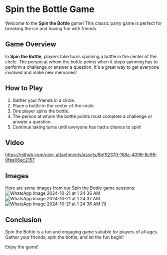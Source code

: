 # Spin the Bottle Game

Welcome to the **Spin the Bottle** game! This classic party game is perfect for breaking the ice and having fun with friends.

## Game Overview

In **Spin the Bottle**, players take turns spinning a bottle in the center of the circle. The person at whom the bottle points when it stops spinning has to perform a challenge or answer a question. It's a great way to get everyone involved and make new memories!

## How to Play

1. Gather your friends in a circle.
2. Place a bottle in the center of the circle.
3. One player spins the bottle.
4. The person at whom the bottle points must complete a challenge or answer a question.
5. Continue taking turns until everyone has had a chance to spin!

## Video

https://github.com/user-attachments/assets/8ef92370-158a-4096-8c96-0fee06ec2157







## Images

Here are some images from our Spin the Bottle game sessions:
![WhatsApp Image 2024-10-21 at 1 24 36 AM](https://github.com/user-attachments/assets/3b8bd691-aa17-4ae0-8e47-8a5e76a7b966)
![WhatsApp Image 2024-10-21 at 1 24 37 AM](https://github.com/user-attachments/assets/f509f5ad-ce36-4368-bf81-3bff0478ae43)
![WhatsApp Image 2024-10-21 at 1 24 36 AM (1)](https://github.com/user-attachments/assets/5f995772-a226-4166-9778-9b121eea7489)


## Conclusion

Spin the Bottle is a fun and engaging game suitable for players of all ages. Gather your friends, spin the bottle, and let the fun begin!

Enjoy the game!

